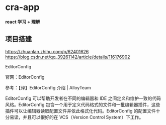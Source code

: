 # cra-app
**react 学习 + 理解**

## 项目搭建
https://zhuanlan.zhihu.com/p/62401626
https://blog.csdn.net/qq_39261142/article/details/116176902

EditorConfig

官网：EditorConfig

参考：【译】EditorConfig 介绍 | AlloyTeam

EditorConfig 可以帮助开发者在不同的编辑器和 IDE 之间定义和维护一致的代码风格。EditorConfig 包含一个用于定义代码格式的文件和一批编辑器插件，这些插件可以让编辑器读取配置文件并依此格式化代码。EditorConfig 的配置文件十分易读，并且可以很好的在 VCS（Version Control System）下工作。